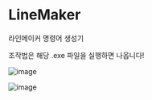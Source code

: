 # LineMaker
라인메이커 명령어 생성기

조작법은 해당 .exe 파일을 실행하면 나옵니다!


![image](https://user-images.githubusercontent.com/83905675/187054013-5b199293-3f47-4e1e-9cc4-1171213d6630.png)

![image](https://user-images.githubusercontent.com/83905675/187054015-8f364132-2718-4a29-a078-24a20402ce9a.png)

